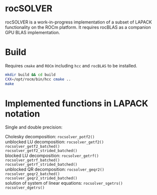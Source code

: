 # rocSOLVER

rocSOLVER is a work-in-progress implementation of a subset of LAPACK functionality on the ROCm platform. It requires rocBLAS as a companion GPU BLAS implementation.

# Build
Requires `cmake` and `ROCm` including `hcc` and `rocBLAS` to be installed.

```bash
mkdir build && cd build
CXX=/opt/rocm/bin/hcc cmake ..
make
```
# Implemented functions in LAPACK notation
Single and double precision:

Cholesky decomposition:                 `rocsolver_potf2()` \
unblocked LU decomposition:             `rocsolver_getf2()` \
                                        `rocsolver_getf2_batched()`\
                                        `rocsolver_getf2_strided_batched()`\
blocked LU decomposition:               `rocsolver_getrf()`\
                                        `rocsolver_getrf_batched()`\
                                        `rocsolver_getrf_strided_batched()`\
unblocked QR decomposition:             `rocsolver_geqr2()`\
                                        `rocsolver_geqr2_batched()`\
                                        `rocsolver_geqr2_strided_batched()`\
solution of system of linear equations: `rocsolver_sgetrs() rocsolver_dgetrs()`  
